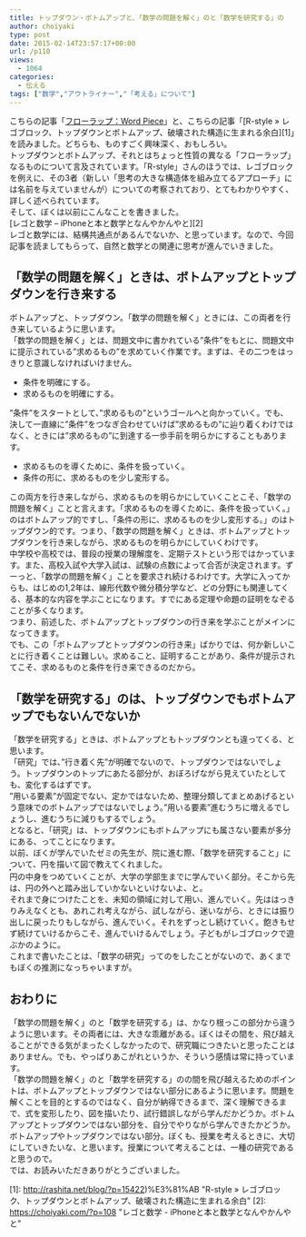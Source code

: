 ```yaml
---
title: トップダウン・ボトムアップと、「数学の問題を解く」のと「数学を研究する」の
author: choiyaki
type: post
date: 2015-02-14T23:57:17+00:00
url: /p110
views:
  - 1064
categories:
  - 伝える
tags: ["数学","アウトライナー","「考える」について"]
---
```

こちらの記事「[フローラップ：Word Piece](https://takpluspluslog.blog.ss-blog.jp/2015-02-02)」と、こちらの記事「[R-style &#187; レゴブロック、トップダウンとボトムアップ、破壊された構造に生まれる余白][1]」を読みました。どちらも、ものすごく興味深く、おもしろい。  
トップダウンとボトムアップ、それとはちょっと性質の異なる「フローラップ」なるものについて言及されています。「R-style」さんのほうでは、レゴブロックを例えに、その3者（新しい「思考の大きな構造体を組み立てるアプローチ」には名前を与えていませんが）についての考察されており、とてもわかりやすく、詳しく述べられています。  
そして、ぼくは以前にこんなことを書きました。  
[レゴと数学 &#8211; iPhoneと本と数学となんやかんやと][2]  
レゴと数学には、結構共通点があるんでないか、と思っています。なので、今回記事を読ましてもらって、自然と数学との関連に思考が進んでいきました。

## 「数学の問題を解く」ときは、ボトムアップとトップダウンを行き来する

ボトムアップと、トップダウン。「数学の問題を解く」ときには、この両者を行き来しているように思います。  
「数学の問題を解く」とは、問題文中に書かれている”条件”をもとに、問題文中に提示されている”求めるもの”を求めていく作業です。まずは、その二つをはっきりと意識しなければいけません。

  * 条件を明確にする。
  * 求めるものを明確にする。

”条件”をスタートとして、”求めるもの”というゴールへと向かっていく。でも、決して一直線に”条件”をつなぎ合わせていけば”求めるもの”に辿り着くわけではなく、ときには”求めるもの”に到達する一歩手前を明らかにすることもあります。

  * 求めるものを導くために、条件を扱っていく。
  * 条件の形に、求めるものを少し変形する。

この両方を行き来しながら、求めるものを明らかにしていくことこそ、「数学の問題を解く」ことと言えます。「求めるものを導くために、条件を扱っていく。」のはボトムアップ的ですし、「条件の形に、求めるものを少し変形する。」のはトップダウン的です。つまり、「数学の問題を解く」ときは、ボトムアップとトップダウンを行き来しながら、求めるものを明らかにしていくわけです。  
中学校や高校では、普段の授業の理解度を、定期テストという形ではかっています。また、高校入試や大学入試は、試験の点数によって合否が決定されます。ずーっと、「数学の問題を解く」ことを要求され続けるわけです。大学に入ってからも、はじめの1,2年は、線形代数や微分積分学など、どの分野にも関連してくる、基本的な内容を学ぶことになります。すでにある定理や命題の証明をなぞることが多くなります。  
つまり、前述した、ボトムアップとトップダウンの行き来を学ぶことがメインになってきます。  
でも、この「ボトムアップとトップダウンの行き来」ばかりでは、何か新しいことに行き着くことは難しい。求めること、証明することがあり、条件が提示されてこそ、求めるものと条件を行き来できるのだから。

## 「数学を研究する」のは、トップダウンでもボトムアップでもないんでないか

「数学を研究する」ときは、ボトムアップともトップダウンとも違ってくる、と思います。  
「研究」では、”行き着く先”が明確でないので、トップダウンではないでしょう。トップダウンのトップにあたる部分が、おぼろげながら見えていたとしても、変化するはずです。  
”用いる要素”が固定でない、定かではないため、整理分類してまとめあげるという意味でのボトムアップではないでしょう。”用いる要素”進むうちに増えるでしょうし、進むうちに減りもするでしょう。  
となると、「研究」は、トップダウンにもボトムアップにも属さない要素が多分にある、ってことになります。  
以前、ぼくが学んでいたゼミの先生が、院に進む際、「数学を研究すること」について、円を描いて図で教えてくれました。  
<a href="https://www.flickr.com/photos/57988299@N08/16531380755" target="_blank" rel="nofollow"><img src="https://i1.wp.com/farm8.static.flickr.com/7410/16531380755_eab6ff4864.jpg?w=660" alt="" title="IMG_6284 by choiyaki, on Flickr" style="border: 1px solid black;" data-recalc-dims="1" /></a>  
円の中身をつめていくことが、大学の学部生までに学んでいく部分。そこから先は、円の外へと踏み出していかないといけないよ、と。  
それまで身につけたことを、未知の領域に対して用い、進んでいく。先ははっきりみえなくとも、あれこれ考えながら、試しながら、迷いながら、ときには振り出しに戻ったりもしながら、進んでいく。それをずっとし続けていく。飽きもせず続けていけるからこそ、進んでいけるんでしょう。子どもがレゴブロックで遊ぶかのように。  
これまで書いたことは、「数学の研究」ってのをしたことがないので、あくまでもぼくの推測になっちゃいますが。

## おわりに

「数学の問題を解く」のと「数学を研究する」は、かなり根っこの部分から違うように思います。その両者には、大きな乖離がある。ぼくはその間を、飛び越えることができる気がまったくしなかったので、研究職につきたいと思ったことはありません。でも、やっぱりあこがれというか、そういう感情は常に持っています。  
「数学の問題を解く」のと「数学を研究する」のの間を飛び越えるためのポイントは、ボトムアップとトップダウンではない部分にあるように思います。問題を解くことを目的とするのではなく、自分が納得できるまで、深く理解できるまで、式を変形したり、図を描いたり、試行錯誤しながら学んだかどうか。ボトムアップとトップダウンではない部分を、自分でやりながら学んできたかどうか。  
ボトムアップやトップダウンではない部分。ぼくも、授業を考えるときに、大切にしていきたいな、と思います。授業について考えることは、一種の研究であると思うので。  
では、お読みいただきありがとうございました。

 [1]: http://rashita.net/blog/?p=15422)%E3%81%AB "R-style &#187; レゴブロック、トップダウンとボトムアップ、破壊された構造に生まれる余白"
 [2]: https://choiyaki.com/?p=108 "レゴと数学 - iPhoneと本と数学となんやかんやと"